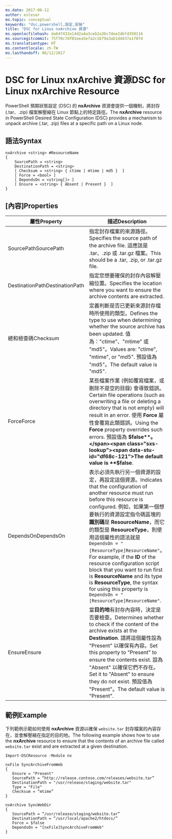 ```yaml
---
ms.date: 2017-06-12
author: eslesar
ms.topic: conceptual
keywords: "dsc,powershell,設定,安裝"
title: "DSC for Linux nxArchive 資源"
ms.openlocfilehash: da647432e14d2a4a3ceb2a36c7dee2dbfd350116
ms.sourcegitcommit: 75f70c7df01eea5e7a2c16f9a3ab1dd437a1f8fd
ms.translationtype: HT
ms.contentlocale: zh-TW
ms.lasthandoff: 06/12/2017
---
```

# <a name="dsc-for-linux-nxarchive-resource"></a><span data-ttu-id="df68c-103">DSC for Linux nxArchive 資源</span><span class="sxs-lookup"><span data-stu-id="df68c-103">DSC for Linux nxArchive Resource</span></span>

<span data-ttu-id="df68c-104">PowerShell 預期狀態設定 (DSC) 的 **nxArchive** 資源會提供一個機制，將封存 (.tar、.zip) 檔案解壓縮在 Linux 節點上的特定路徑。</span><span class="sxs-lookup"><span data-stu-id="df68c-104">The **nxArchive** resource in PowerShell Desired State Configuration (DSC) provides a mechanism to unpack archive (.tar, .zip) files at a specific path on a Linux node.</span></span>

## <a name="syntax"></a><span data-ttu-id="df68c-105">語法</span><span class="sxs-lookup"><span data-stu-id="df68c-105">Syntax</span></span>

```
nxArchive <string> #ResourceName
{
    SourcePath = <string>
    DestinationPath = <string>
    [ Checksum = <string> { ctime | mtime | md5 }  ]
    [ Force = <bool> ]
    [ DependsOn = <string[]> ]
    [ Ensure = <string> { Absent | Present }  ]
}
```

## <a name="properties"></a><span data-ttu-id="df68c-106">[內容]</span><span class="sxs-lookup"><span data-stu-id="df68c-106">Properties</span></span>

|  <span data-ttu-id="df68c-107">屬性</span><span class="sxs-lookup"><span data-stu-id="df68c-107">Property</span></span> |  <span data-ttu-id="df68c-108">描述</span><span class="sxs-lookup"><span data-stu-id="df68c-108">Description</span></span> | 
|---|---|
| <span data-ttu-id="df68c-109">SourcePath</span><span class="sxs-lookup"><span data-stu-id="df68c-109">SourcePath</span></span>| <span data-ttu-id="df68c-110">指定封存檔案的來源路徑。</span><span class="sxs-lookup"><span data-stu-id="df68c-110">Specifies the source path of the archive file.</span></span> <span data-ttu-id="df68c-111">這應該是 .tar、.zip 或 .tar.gz 檔案。</span><span class="sxs-lookup"><span data-stu-id="df68c-111">This should be a .tar, .zip, or .tar.gz file.</span></span> | 
| <span data-ttu-id="df68c-112">DestinationPath</span><span class="sxs-lookup"><span data-stu-id="df68c-112">DestinationPath</span></span>| <span data-ttu-id="df68c-113">指定您想要確保的封存內容解壓縮位置。</span><span class="sxs-lookup"><span data-stu-id="df68c-113">Specifies the location where you want to ensure the archive contents are extracted.</span></span>| 
| <span data-ttu-id="df68c-114">總和檢查碼</span><span class="sxs-lookup"><span data-stu-id="df68c-114">Checksum</span></span>| <span data-ttu-id="df68c-115">定義判斷是否已更新來源封存檔時所使用的類型。</span><span class="sxs-lookup"><span data-stu-id="df68c-115">Defines the type to use when determining whether the source archive has been updated.</span></span> <span data-ttu-id="df68c-116">值為："ctime"、"mtime" 或 "md5"。</span><span class="sxs-lookup"><span data-stu-id="df68c-116">Values are: "ctime", "mtime", or "md5".</span></span> <span data-ttu-id="df68c-117">預設值為 "md5"。</span><span class="sxs-lookup"><span data-stu-id="df68c-117">The default value is "md5".</span></span>| 
| <span data-ttu-id="df68c-118">Force</span><span class="sxs-lookup"><span data-stu-id="df68c-118">Force</span></span>| <span data-ttu-id="df68c-119">某些檔案作業 (例如覆寫檔案，或刪除不是空的目錄) 會導致錯誤。</span><span class="sxs-lookup"><span data-stu-id="df68c-119">Certain file operations (such as overwriting a file or deleting a directory that is not empty) will result in an error.</span></span> <span data-ttu-id="df68c-120">使用 **Force** 屬性會覆寫此類錯誤。</span><span class="sxs-lookup"><span data-stu-id="df68c-120">Using the **Force** property overrides such errors.</span></span> <span data-ttu-id="df68c-121">預設值為 **$false**。</span><span class="sxs-lookup"><span data-stu-id="df68c-121">The default value is **$false**.</span></span>| 
| <span data-ttu-id="df68c-122">DependsOn</span><span class="sxs-lookup"><span data-stu-id="df68c-122">DependsOn</span></span> | <span data-ttu-id="df68c-123">表示必須先執行另一個資源的設定，再設定這個資源。</span><span class="sxs-lookup"><span data-stu-id="df68c-123">Indicates that the configuration of another resource must run before this resource is configured.</span></span> <span data-ttu-id="df68c-124">例如，如果第一個想要執行的資源設定指令碼區塊的**識別碼**是 **ResourceName**，而它的類型是 **ResourceType**，則使用這個屬性的語法就是 `DependsOn = "[ResourceType]ResourceName"`。</span><span class="sxs-lookup"><span data-stu-id="df68c-124">For example, if the **ID** of the resource configuration script block that you want to run first is **ResourceName** and its type is **ResourceType**, the syntax for using this property is `DependsOn = "[ResourceType]ResourceName"`.</span></span>| 
| <span data-ttu-id="df68c-125">Ensure</span><span class="sxs-lookup"><span data-stu-id="df68c-125">Ensure</span></span>| <span data-ttu-id="df68c-126">當**目的地**有封存內容時，決定是否要檢查。</span><span class="sxs-lookup"><span data-stu-id="df68c-126">Determines whether to check if the content of the archive exists at the **Destination**.</span></span> <span data-ttu-id="df68c-127">請將這個屬性設為 "Present" 以確保有內容。</span><span class="sxs-lookup"><span data-stu-id="df68c-127">Set this property to "Present" to ensure the contents exist.</span></span> <span data-ttu-id="df68c-128">設為 "Absent" 以確保它們不存在。</span><span class="sxs-lookup"><span data-stu-id="df68c-128">Set it to "Absent" to ensure they do not exist.</span></span> <span data-ttu-id="df68c-129">預設值為 "Present"。</span><span class="sxs-lookup"><span data-stu-id="df68c-129">The default value is "Present".</span></span>| 

## <a name="example"></a><span data-ttu-id="df68c-130">範例</span><span class="sxs-lookup"><span data-stu-id="df68c-130">Example</span></span>

<span data-ttu-id="df68c-131">下列範例示範如何使用 **nxArchive** 資源以確保 `website.tar` 封存檔案的內容存在，並會解壓縮在指定的目的地。</span><span class="sxs-lookup"><span data-stu-id="df68c-131">The following example shows how to use the **nxArchive** resource to ensure that the contents of an archive file called `website.tar` exist and are extracted at a given destination.</span></span>

```
Import-DSCResource -Module nx 

nxFile SyncArchiveFromWeb
{
   Ensure = "Present"
   SourcePath = “http://release.contoso.com/releases/website.tar”
   DestinationPath = "/usr/release/staging/website.tar"
   Type = "File"
   Checksum = “mtime”
}

nxArchive SyncWebDir
{
   SourcePath = “/usr/release/staging/website.tar”
   DestinationPath = “/usr/local/apache2/htdocs/”
   Force = $false
   DependsOn = "[nxFile]SyncArchiveFromWeb"
} 
```

